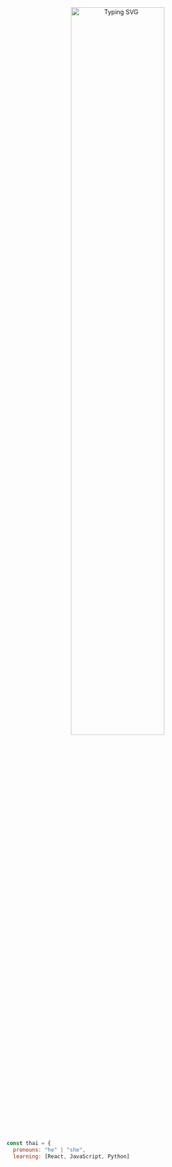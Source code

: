 <div align="center">
<a href="https://git.io/typing-svg"><img src="https://readme-typing-svg.herokuapp.com?font=Fira+Code&pause=1000&color=E0E1CF&width=435&lines=Ol%C3%A1!+Bem-vindo+ao+meu+espa%C3%A7o." alt="Typing SVG" width="65%"/></a>
<br><br>
</div>

```javascript
const thai = {
  pronouns: "he" | "she",
  learning: [React, JavaScript, Python]
  
```
<br><br>
